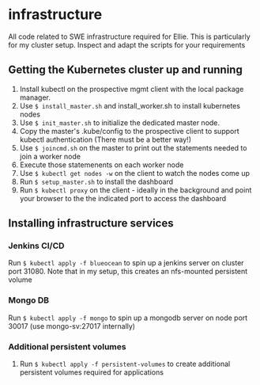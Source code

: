 # infrastructure
All code related to SWE infrastructure required for Ellie. This is particularly for my cluster setup. Inspect and adapt the scripts for your requirements

## Getting the Kubernetes cluster up and running

1) Install kubectl on the prospective mgmt client with the local package manager.
1) Use ```$ install_master.sh``` and install_worker.sh to install kubernetes nodes
1) Use ```$ init_master.sh``` to initialize the dedicated master node. 
1) Copy the master's .kube/config to the prospective client to support kubectl authentication (There must be a better way!)
1) Use ```$ joincmd.sh``` on the master to print out the statements needed to join a worker node
1) Execute those statemenents on each worker node
1) Use ```$ kubectl get nodes -w``` on the client to watch the nodes come up
1) Run ```$ setup_master.sh``` to install the dashboard 
1) Run ```$ kubectl proxy``` on the client - ideally in the background and point your browser to the the indicated port to access the dashboard

## Installing infrastructure services
### Jenkins CI/CD
Run ```$ kubectl apply -f blueocean``` to spin up a jenkins server on cluster port 31080. Note that in my setup, this creates an nfs-mounted persistent volume 

### Mongo DB
Run ```$ kubectl apply -f mongo``` to spin up a mongodb server on node port 30017 (use mongo-sv:27017 internally)

### Additional persistent volumes
1) Run ```$ kubectl apply -f persistent-volumes``` to create additional persistent volumes required for applications

